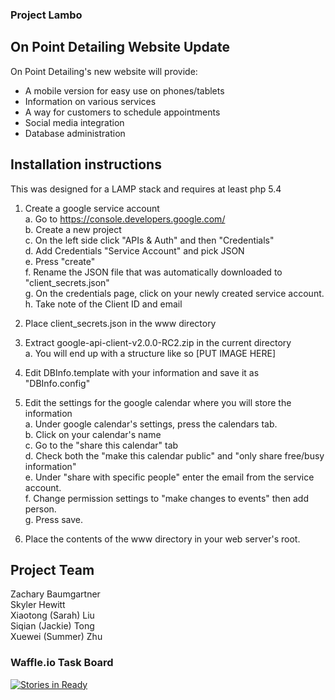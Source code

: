### Project Lambo

## On Point Detailing Website Update

On Point Detailing's new website will provide:
- A mobile version for easy use on phones/tablets
- Information on various services
- A way for customers to schedule appointments
- Social media integration
- Database administration

## Installation instructions

This was designed for a LAMP stack and requires at least php 5.4

1. Create a google service account  
a. Go to https://console.developers.google.com/  
b. Create a new project  
c. On the left side click "APIs & Auth" and then "Credentials"  
d. Add Credentials "Service Account" and pick JSON  
e. Press "create"  
f. Rename the JSON file that was automatically downloaded to "client_secrets.json"  
g. On the credentials page, click on your newly created service account.  
h. Take note of the Client ID and email  

2. Place client_secrets.json in the www directory

3. Extract google-api-client-v2.0.0-RC2.zip in the current directory  
a. You will end up with a structure like so [PUT IMAGE HERE]

4. Edit DBInfo.template with your information and save it as "DBInfo.config"

5. Edit the settings for the google calendar where you will store the information  
a. Under google calendar's settings, press the calendars tab.  
b. Click on your calendar's name  
c. Go to the "share this calendar" tab  
d. Check both the "make this calendar public" and "only share free/busy information"  
e. Under "share with specific people" enter the email from the service account.  
f. Change permission settings to "make changes to events" then add person.  
g. Press save.  

6. Place the contents of the www directory in your web server's root.

## Project Team

Zachary Baumgartner  
Skyler Hewitt        
Xiaotong (Sarah) Liu  
Siqian (Jackie) Tong  
Xuewei (Summer) Zhu  

 
### Waffle.io Task Board

[![Stories in Ready](https://badge.waffle.io/asu-cis-capstone/lambo.svg?label=ready&title=Ready)](http://waffle.io/asu-cis-capstone/lambo)
